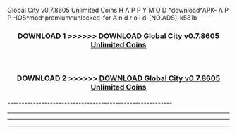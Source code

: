  Global City v0.7.8605 Unlimited Coins    H A P P Y M O D ^download^APK- A P P -IOS^mod^premium^unlocked-for A n d r o i d-[NO.ADS]-k581b



<div align="center">

<h3>DOWNLOAD 1 >>>>>> <a href="https://en-mod.web.app/?en= Global City v0.7.8605 Unlimited Coins   ">DOWNLOAD Global City v0.7.8605 Unlimited Coins    </a></h3><br>

<h3>DOWNLOAD 2 >>>>>> <a href="https://en-mod.web.app/?en= Global City v0.7.8605 Unlimited Coins   ">DOWNLOAD Global City v0.7.8605 Unlimited Coins    </a></h3>

</div>
----------------------------------------------------------

----------------------------------------------------------

----------------------------------------------------------

----------------------------------------------------------



